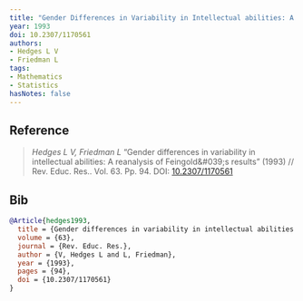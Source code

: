 ```yaml
---
title: "Gender Differences in Variability in Intellectual abilities: A Reanalysis of Feingold's Results"
year: 1993
doi: 10.2307/1170561
authors:
- Hedges L V
- Friedman L
tags:
- Mathematics
- Statistics
hasNotes: false
---
```


## Reference

> <i>Hedges L V, Friedman L</i> “Gender differences in variability in intellectual abilities: A reanalysis of Feingold\&\#039;s results” (1993) // Rev. Educ. Res.. Vol.&nbsp;63. Pp.&nbsp;94. DOI:&nbsp;<a href='https://doi.org/10.2307/1170561'>10.2307/1170561</a>

## Bib

```bib
@Article{hedges1993,
  title = {Gender differences in variability in intellectual abilities: A reanalysis of Feingold\&\#039;s results},
  volume = {63},
  journal = {Rev. Educ. Res.},
  author = {V, Hedges L and L, Friedman},
  year = {1993},
  pages = {94},
  doi = {10.2307/1170561}
}
```
